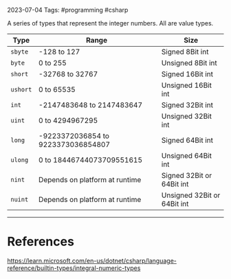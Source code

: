2023-07-04
Tags: #programming #csharp 

A series of types that represent the integer numbers. 
All are value types.

| Type | Range | Size |  
| -------- | -------- | -------- |  
| `sbyte` | -128 to 127 | Signed 8Bit int |  
| `byte` | 0 to 255 | Unsigned 8Bit int |
| `short` | -32768 to 32767 | Signed 16Bit int |
| `ushort` | 0 to 65535 | Unsigned 16Bit int |
| `int` | -2147483648 to 2147483647 | Signed 32Bit int |
| `uint` | 0 to 4294967295 | Unsigned 32Bit int |
| `long` | -9223372036854 to 9223373036854807 | Signed 64Bit int |
| `ulong` | 0 to 18446744073709551615 | Unsigned 64Bit int |
| `nint` | Depends on platform at runtime | Signed 32Bit or 64Bit int |
| `nuint` | Depends on platform at runtime | Unsigned 32Bit or 64Bit int |

---
# References

https://learn.microsoft.com/en-us/dotnet/csharp/language-reference/builtin-types/integral-numeric-types